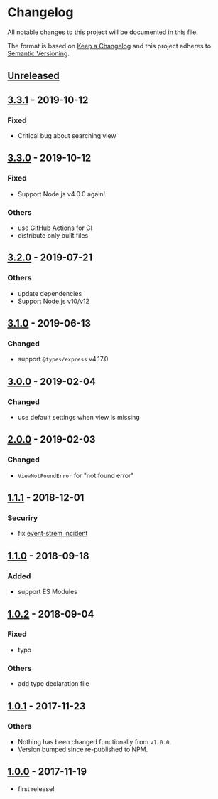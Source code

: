 # Changelog

All notable changes to this project will be documented in this file.

The format is based on [Keep a Changelog](http://keepachangelog.com/en/1.0.0/)
and this project adheres to [Semantic Versioning](http://semver.org/spec/v2.0.0.html).

## [Unreleased]

## [3.3.1] - 2019-10-12

### Fixed

* Critical bug about searching view

## [3.3.0] - 2019-10-12

### Fixed

* Support Node.js v4.0.0 again!

### Others

* use [GitHub Actions](https://github.com/features/actions) for CI
* distribute only built files

## [3.2.0] - 2019-07-21

### Others

* update dependencies
* Support Node.js v10/v12

## [3.1.0] - 2019-06-13

### Changed

* support `@types/express` v4.17.0

## [3.0.0] - 2019-02-04

### Changed

* use default settings when view is missing

## [2.0.0] - 2019-02-03

### Changed

* `ViewNotFoundError` for "not found error"

## [1.1.1] - 2018-12-01

### Securiry

* fix [event-strem incident](https://blog.npmjs.org/post/180565383195/details-about-the-event-stream-incident)

## [1.1.0] - 2018-09-18

### Added

* support ES Modules

## [1.0.2] - 2018-09-04

### Fixed

* typo

### Others

* add type declaration file

## [1.0.1] - 2017-11-23

### Others

* Nothing has been changed functionally from `v1.0.0`.
* Version bumped since re-published to NPM.

## [1.0.0] - 2017-11-19

* first release!

[Unreleased]: https://github.com/shimataro/express-view-switcher/compare/v3.3.1...HEAD
[3.3.1]: https://github.com/shimataro/express-view-switcher/compare/v3.3.0...v3.3.1
[3.3.0]: https://github.com/shimataro/express-view-switcher/compare/v3.2.0...v3.3.0
[3.2.0]: https://github.com/shimataro/express-view-switcher/compare/v3.1.0...v3.2.0
[3.1.0]: https://github.com/shimataro/express-view-switcher/compare/v3.0.0...v3.1.0
[3.0.0]: https://github.com/shimataro/express-view-switcher/compare/v2.0.0...v3.0.0
[2.0.0]: https://github.com/shimataro/express-view-switcher/compare/v1.1.1...v2.0.0
[1.1.1]: https://github.com/shimataro/express-view-switcher/compare/v1.1.0...v1.1.1
[1.1.0]: https://github.com/shimataro/express-view-switcher/compare/v1.0.2...v1.1.0
[1.0.2]: https://github.com/shimataro/express-view-switcher/compare/v1.0.1...v1.0.2
[1.0.1]: https://github.com/shimataro/express-view-switcher/compare/v1.0.0...v1.0.1
[1.0.0]: https://github.com/shimataro/express-view-switcher/compare/2c4ab8b37a130c11fabfd2c2bd755c96b7bc917f...v1.0.0
